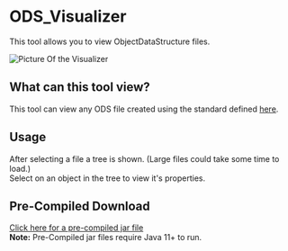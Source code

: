 # ODS_Visualizer
This tool allows you to view ObjectDataStructure files.

![Picture Of the Visualizer](https://i.imgur.com/ukROPZy.png)

## What can this tool view?
This tool can view any ODS file created using the standard defined [here](https://github.com/ryandw11/ODS).  

## Usage
After selecting a file a tree is shown. (Large files could take some time to load.)  
Select on an object in the tree to view it's properties.

## Pre-Compiled Download
[Click here for a pre-compiled jar file](https://github.com/ryandw11/ODS_Visualizer/releases/)  
**Note:** Pre-Compiled jar files require Java 11+ to run.
